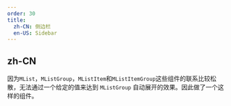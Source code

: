 ```yaml
---
order: 30
title:
  zh-CN: 侧边栏
  en-US: Sidebar
---
```


## zh-CN

因为`MList`，`MListGroup`，`MListItem`和`MListItemGroup`这些组件的联系比较松散，无法通过一个给定的值来达到 `MListGroup` 自动展开的效果。因此做了一个这样的组件。

